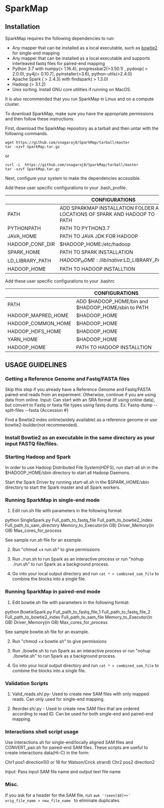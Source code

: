 # SparkMap

## Installation

SparkMap requires the following dependencies to run:
- Any mapper that can be installed as a local executable, such as [bowtie2](http://bowtie-bio.sourceforge.net/bowtie2/index.shtml) for single-end mapping
- Any mapper that can be installed as a local executable and supports interleaved fastq files for paired-end mapping
- Python 3.7 with numpy(> 1.16.4), progressbar2(>3.50.1) , pydoop( > 2.0.0), py4j(> 0.10.7), pyinstaller(>3.6), python-utils(>2.4.0)
- Apache Spark ( > 2.4.3) with findspark( > 1.3.0)
- Hadoop (> 3.1.2)
- Unix sorting. Install GNU core utilities if running on MacOS.

It is also recommended that you run SparkMap in Linux and on a compute cluster.

To download SparkMap, make sure you have the appropriate permissions and then follow these instructions.

First, download the SparkMap repository as a tarball and  then untar with the following commands.

```
wget https://github.com/snagaraj0/SparkMap/tarball/master
tar -xzvf SparkMap.tar.gz
```
or

```
curl -L  https://github.com/snagaraj0/SparkMap/tarball/master 
tar -xzvf SparkMap.tar.gz
```

Next, configure your system to make the dependencies accessible.

Add these user specific configurations to your .bash_profile.

|                | CONFIGURATIONS                                                                |
|----------------|-------------------------------------------------------------------------------|
| PATH           | ADD SPARKMAP INSTALLATION FOLDER AND LOCATIONS OF SPARK AND HADOOP TO PATH    |                              
| PYTHONPATH     | PATH TO PYTHON3.7                                                             |                 
| JAVA_HOME      | PATH TO JAVA JDK FOR HADOOP                                                   |                            
| HADOOP_CONF_DIR| $HADOOP_HOME:/etc/hadoop                                                      |                        
| SPARK_HOME     | PATH TO SPARK INSTALLATION                                                    |                          
| LD_LIBRARY_PATH| $HADOOP_HOME:/lib/native:$LD_LIBRARY_PATH                                     |                               
|  HADOOP_HOME   | PATH TO HADOOP INSTALLTION                                                    |


Add these user specific configurations to your .bashrc


|                   | CONFIGURATIONS                                                                |
|-------------------|-------------------------------------------------------------------------------|
| PATH              | ADD $HADOOP_HOME/bin and $HADOOP_HOME/sbin to PATH                            |                              
| HADOOP_MAPRED_HOME| $HADOOP_HOME                                                                  |                 
| HADOOP_COMMON_HOME| $HADOOP_HOME                                                                  |                            
| HADOOP_HDFS_HOME  | $HADOOP_HOME                                                                  |                        
| YARN_HOME         | $HADOOP_HOME                                                                  |                                     
| HADOOP_HOME       | PATH TO HADOOP INSTALLTION                                                    |



## USAGE GUIDELINES

### Getting a Reference Genome and Fastq/FASTA files

Skip this step if you already have a Reference Genome and Fastq/FASTA paired-end reads from an experiment. Otherwise, continue if you are using data from online.
Input: Can start with an SRA format (if using online data), but convert to Fastq or fasta file types using fastq dump.
Ex: Fastq-dump --split-files --fasta {Accession #}

Find a Bowtie2 index online(widely available) as a reference genome or use bowtie2-builder(not recommended).

### Install Bowtie2 as an executable in the same directory as your input FASTQ file/files.

### Starting Hadoop and Spark

In order to use Hadoop Distributed File System(HDFS), run start-all.sh in the $HADOOP_HOME/sbin directory to start all Hadoop Daemons.

Start the Spark Driver by running start-all.sh in the $SPARK_HOME/sbin directory to start the Spark master and all Spark workers.

### Running SparkMap in single-end mode

1) Edit run.sh file with parameters in the following format:

python SingleSpark.py Full_path_to_fastq_file  Full_path_to_bowtie2_index Full_path_to_sam_directory Memory_to_Executor(in GB) Driver_Memory(in GB) Max_cores_for_process

See sample run.sh file for an example.

2) Run "chmod +x run.sh" to give permissions

3) Run ./run.sh to run Spark as an interactive process or run "nohup ./run.sh" to run Spark as a background process.

4) Go into your local output directory and run ``` cat * > combined_sam_file ``` to combine the blocks into a single file.


### Running SparkMap in paired-end mode

1) Edit bowtie.sh file with parameters in the following format:

python BowtieSpark.py Full_path_to_fastq_file_1 Full_path_to_fastq_file_2 Full_path_to_bowtie2_index Full_path_to_sam_file Memory_to_Executor(in GB) Driver_Memory(in GB) Max_cores_for_process

See sample bowtie.sh file for an example.

2) Run "chmod +x bowtie.sh" to give permissions

3) Run ./bowtie.sh to run Spark as an interactive process or run "nohup ./bowtie.sh" to run Spark as a background process.

4) Go into your local output directory and run ``` cat * > combined_sam_file ``` to combine the blocks into a single file.

### Validation Scripts

1) Valid_reads.sh/.py- Used to create new SAM files with only mapped reads. Can only used for single-end mapping.

2) Reorder.sh/.py - Used to create new SAM files that are ordered according to read ID. Can be used for both single-end and paired-end mapping.

### Interactions shell script usage

Use Interactions.sh for single-end/locally aligned SAM files and CONVERT_pair.sh for paired-end SAM files. These scripts are useful to create  interactions data(Hi-C) in the form:

Chr1 pos1 direction1(0 or 16 for Watson/Crick strand) Chr2 pos2 direction2

Input: Pass input SAM file name and output text file name 

### Misc.

If you ask for a header for the SAM file, run  ```awk '!seen[$0]++' orig_file_name > new_file_name ``` to eliminate duplicates.

